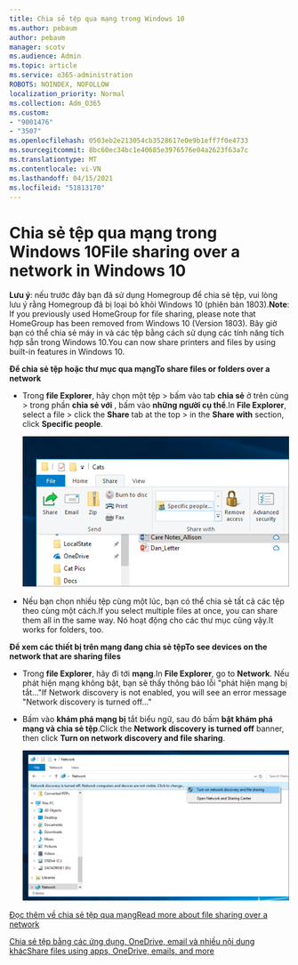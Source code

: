 ```yaml
---
title: Chia sẻ tệp qua mạng trong Windows 10
ms.author: pebaum
author: pebaum
manager: scotv
ms.audience: Admin
ms.topic: article
ms.service: o365-administration
ROBOTS: NOINDEX, NOFOLLOW
localization_priority: Normal
ms.collection: Adm_O365
ms.custom:
- "9001476"
- "3507"
ms.openlocfilehash: 0503eb2e213054cb3528617e0e9b1eff7f0e4733
ms.sourcegitcommit: 8bc60ec34bc1e40685e3976576e04a2623f63a7c
ms.translationtype: MT
ms.contentlocale: vi-VN
ms.lasthandoff: 04/15/2021
ms.locfileid: "51813170"
---
```

# <a name="file-sharing-over-a-network-in-windows-10"></a><span data-ttu-id="499d8-102">Chia sẻ tệp qua mạng trong Windows 10</span><span class="sxs-lookup"><span data-stu-id="499d8-102">File sharing over a network in Windows 10</span></span>

<span data-ttu-id="499d8-103">**Lưu ý**: nếu trước đây bạn đã sử dụng Homegroup để chia sẻ tệp, vui lòng lưu ý rằng Homegroup đã bị loại bỏ khỏi Windows 10 (phiên bản 1803).</span><span class="sxs-lookup"><span data-stu-id="499d8-103">**Note**: If you previously used HomeGroup for file sharing, please note that HomeGroup has been removed from Windows 10 (Version 1803).</span></span> <span data-ttu-id="499d8-104">Bây giờ bạn có thể chia sẻ máy in và các tệp bằng cách sử dụng các tính năng tích hợp sẵn trong Windows 10.</span><span class="sxs-lookup"><span data-stu-id="499d8-104">You can now share printers and files by using built-in features in Windows 10.</span></span>

<span data-ttu-id="499d8-105">**Để chia sẻ tệp hoặc thư mục qua mạng**</span><span class="sxs-lookup"><span data-stu-id="499d8-105">**To share files or folders over a network**</span></span>

- <span data-ttu-id="499d8-106">Trong **file Explorer**, hãy chọn một tệp > bấm vào tab **chia sẻ** ở trên cùng > trong phần **chia sẻ với** , bấm vào **những người cụ thể**.</span><span class="sxs-lookup"><span data-stu-id="499d8-106">In **File Explorer**, select a file > click the **Share** tab at the top > in the **Share with** section, click **Specific people**.</span></span>

    ![Chia sẻ tệp với những người cụ thể.](media/share-with-specific-people.png)
          
- <span data-ttu-id="499d8-108">Nếu bạn chọn nhiều tệp cùng một lúc, bạn có thể chia sẻ tất cả các tệp theo cùng một cách.</span><span class="sxs-lookup"><span data-stu-id="499d8-108">If you select multiple files at once, you can share them all in the same way.</span></span> <span data-ttu-id="499d8-109">Nó hoạt động cho các thư mục cũng vậy.</span><span class="sxs-lookup"><span data-stu-id="499d8-109">It works for folders, too.</span></span>

<span data-ttu-id="499d8-110">**Để xem các thiết bị trên mạng đang chia sẻ tệp**</span><span class="sxs-lookup"><span data-stu-id="499d8-110">**To see devices on the network that are sharing files**</span></span>

- <span data-ttu-id="499d8-111">Trong **file Explorer**, hãy đi tới **mạng**.</span><span class="sxs-lookup"><span data-stu-id="499d8-111">In **File Explorer**, go to **Network**.</span></span> <span data-ttu-id="499d8-112">Nếu phát hiện mạng không bật, bạn sẽ thấy thông báo lỗi "phát hiện mạng bị tắt..."</span><span class="sxs-lookup"><span data-stu-id="499d8-112">If Network discovery is not enabled, you will see an error message "Network discovery is turned off..."</span></span>

- <span data-ttu-id="499d8-113">Bấm vào **khám phá mạng bị** tắt biểu ngữ, sau đó bấm **bật khám phá mạng và chia sẻ tệp**.</span><span class="sxs-lookup"><span data-stu-id="499d8-113">Click the **Network discovery is turned off** banner, then click **Turn on network discovery and file sharing**.</span></span>

    ![Bật khám phá mạng và chia sẻ tệp.](media/turn-on-network-discovery.png)

[<span data-ttu-id="499d8-115">Đọc thêm về chia sẻ tệp qua mạng</span><span class="sxs-lookup"><span data-stu-id="499d8-115">Read more about file sharing over a network</span></span>](https://support.microsoft.com/help/4092694/windows-10-file-sharing-over-a-network)

[<span data-ttu-id="499d8-116">Chia sẻ tệp bằng các ứng dụng, OneDrive, email và nhiều nội dung khác</span><span class="sxs-lookup"><span data-stu-id="499d8-116">Share files using apps, OneDrive, emails, and more</span></span>](https://support.microsoft.com/help/4027674/windows-10-share-files-in-file-explorer)
